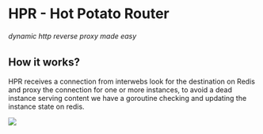 # HPR - Hot Potato Router
###### dynamic http reverse proxy made easy 
## How it works?

HPR receives a connection from interwebs look for the destination on Redis and proxy the connection for one or more instances, to avoid a dead instance serving content we have a goroutine checking and updating the instance state on redis.

<img src="https://raw.github.com/ncode/hot-potato-router/master/hpr.png">
